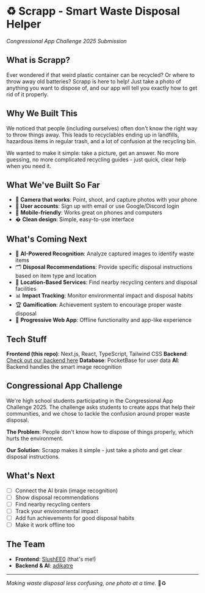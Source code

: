 # ♻️ Scrapp - Smart Waste Disposal Helper

_Congressional App Challenge 2025 Submission_

## What is Scrapp?

Ever wondered if that weird plastic container can be recycled? Or where to throw
away old batteries? Scrapp is here to help! Just take a photo of anything you
want to dispose of, and our app will tell you exactly how to get rid of it
properly.

## Why We Built This

We noticed that people (including ourselves) often don't know the right way to
throw things away. This leads to recyclables ending up in landfills, hazardous
items in regular trash, and a lot of confusion at the recycling bin.

We wanted to make it simple: take a picture, get an answer. No more guessing, no
more complicated recycling guides - just quick, clear help when you need it.

## What We've Built So Far

- 📸 **Camera that works**: Point, shoot, and capture photos with your phone
- 🔐 **User accounts**: Sign up with email or use Google/Discord login
- 📱 **Mobile-friendly**: Works great on phones and computers
- � **Clean design**: Simple, easy-to-use interface

## What's Coming Next

- 🤖 **AI-Powered Recognition**: Analyze captured images to identify waste items
- 🗂️ **Disposal Recommendations**: Provide specific disposal instructions based
  on item type and location
- 📍 **Location-Based Services**: Find nearby recycling centers and disposal
  facilities
- 📊 **Impact Tracking**: Monitor environmental impact and disposal habits
- 🏆 **Gamification**: Achievement system to encourage proper waste disposal
- 📱 **Progressive Web App**: Offline functionality and app-like experience

## Tech Stuff

**Frontend (this repo)**: Next.js, React, TypeScript, Tailwind CSS **Backend**:
[Check out our backend here](https://github.com/adikatre/Congressional-App-Challenge-Backend)
**Database**: PocketBase for user data **AI**: Backend handles the smart image
recognition

## Congressional App Challenge

We're high school students participating in the Congressional App
Challenge 2025. The challenge asks students to create apps that help their
communities, and we chose to tackle the confusion around proper waste disposal.

**The Problem**: People don't know how to dispose of things properly, which
hurts the environment.

**Our Solution**: Scrapp makes it simple - just take a photo and get clear
disposal instructions.

## What's Next

- [ ] Connect the AI brain (image recognition)
- [ ] Show disposal recommendations
- [ ] Find nearby recycling centers
- [ ] Track your environmental impact
- [ ] Add fun achievements for good disposal habits
- [ ] Make it work offline too

## The Team

- **Frontend**: [SlushEE0](https://github.com/adikatre) (that's me!)
- **Backend & AI**: [adikatre](https://github.com/adikatre)

---

_Making waste disposal less confusing, one photo at a time._ 📱♻️
